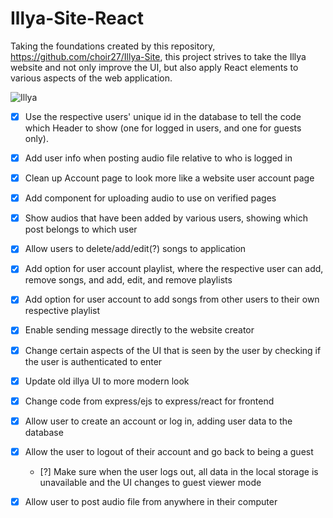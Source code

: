 # Illya-Site-React

Taking the foundations created by this repository, https://github.com/choir27/Illya-Site, this project strives to take the Illya website and not only improve the UI, but also apply React elements to various aspects of the web application.


![Illya](https://user-images.githubusercontent.com/66279068/220187754-5403c5b6-a1b6-4f43-ad72-c181e766bcda.png)

- [X] Use the respective users' unique id in the database to tell the code which Header to show (one for logged in users, and one for guests only).
- [X] Add user info when posting audio file relative to who is logged in
- [X] Clean up Account page to look more like a website user account page
- [X] Add component for uploading audio to use on verified pages
- [X] Show audios that have been added by various users, showing which post belongs to which user
- [X] Allow users to delete/add/edit(?) songs to application
- [X] Add option for user account playlist, where the respective user can add, remove songs, and add, edit, and remove playlists
- [X] Add option for user account to add songs from other users to their own respective playlist
- [X] Enable sending message directly to the website creator
- [X] Change certain aspects of the UI that is seen by the user by checking if the user is authenticated to enter
- [X] Update old illya UI to more modern look
- [X] Change code from express/ejs to express/react for frontend
- [X] Allow user to create an account or log in, adding user data to the database
- [X] Allow the user to logout of their account and go back to being a guest
  - [?] Make sure when the user logs out, all data in the local storage is unavailable and the UI changes to guest viewer mode
- [X] Allow user to post audio file from anywhere in their computer




